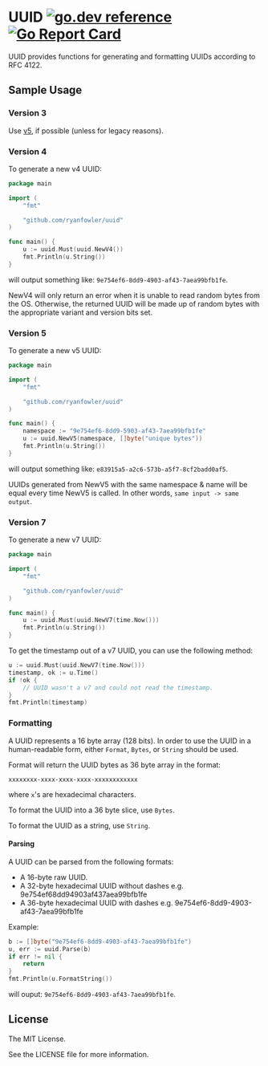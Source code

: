 # UUID [![go.dev reference](https://img.shields.io/badge/go.dev-reference-007d9c?logo=go&logoColor=white&style=flat-square)](https://pkg.go.dev/github.com/ryanfowler/uuid) [![Go Report Card](https://goreportcard.com/badge/github.com/ryanfowler/uuid)](https://goreportcard.com/report/github.com/ryanfowler/uuid)

UUID provides functions for generating and formatting UUIDs according to RFC 4122.

## Sample Usage

### Version 3

Use [v5](#version-5), if possible (unless for legacy reasons).

### Version 4

To generate a new v4 UUID:
```go
package main

import (
	"fmt"

	"github.com/ryanfowler/uuid"
)

func main() {
	u := uuid.Must(uuid.NewV4())
	fmt.Println(u.String())
}
```
will output something like: `9e754ef6-8dd9-4903-af43-7aea99bfb1fe`.

NewV4 will only return an error when it is unable to read random bytes from the OS.
Otherwise, the returned UUID will be made up of random bytes with the appropriate variant and version bits set.

### Version 5

To generate a new v5 UUID:
```go
package main

import (
	"fmt"

	"github.com/ryanfowler/uuid"
)

func main() {
	namespace := "9e754ef6-8dd9-5903-af43-7aea99bfb1fe"
	u := uuid.NewV5(namespace, []byte("unique bytes"))
	fmt.Println(u.String())
}
```
will output something like: `e83915a5-a2c6-573b-a5f7-8cf2badd0af5`.

UUIDs generated from NewV5 with the same namespace & name will be equal every time NewV5 is called.
In other words, `same input -> same output`.

### Version 7

To generate a new v7 UUID:

```go
package main

import (
	"fmt"

	"github.com/ryanfowler/uuid"
)

func main() {
	u := uuid.Must(uuid.NewV7(time.Now()))
	fmt.Println(u.String())
}
```

To get the timestamp out of a v7 UUID, you can use the following method:

```go
u := uuid.Must(uuid.NewV7(time.Now()))
timestamp, ok := u.Time()
if !ok {
	// UUID wasn't a v7 and could not read the timestamp.
}
fmt.Println(timestamp)
```

### Formatting

A UUID represents a 16 byte array (128 bits).
In order to use the UUID in a human-readable form, either `Format`, `Bytes`, or `String` should be used.

Format will return the UUID bytes as 36 byte array in the format:
```
xxxxxxxx-xxxx-xxxx-xxxx-xxxxxxxxxxxx
```
where `x`'s are hexadecimal characters.

To format the UUID into a 36 byte slice, use `Bytes`.

To format the UUID as a string, use `String`.

#### Parsing

A UUID can be parsed from the following formats:

- A 16-byte raw UUID.
- A 32-byte hexadecimal UUID without dashes e.g. 9e754ef68dd94903af437aea99bfb1fe
- A 36-byte hexadecimal UUID with dashes e.g. 9e754ef6-8dd9-4903-af43-7aea99bfb1fe

Example:

```go
b := []byte("9e754ef6-8dd9-4903-af43-7aea99bfb1fe")
u, err := uuid.Parse(b)
if err != nil {
	return
}
fmt.Println(u.FormatString())
```

will ouput: `9e754ef6-8dd9-4903-af43-7aea99bfb1fe`.

## License

The MIT License.

See the LICENSE file for more information.
